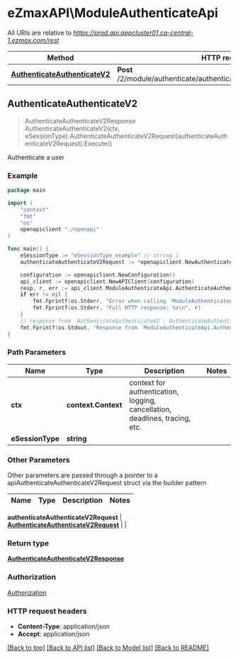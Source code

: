# eZmaxAPI\ModuleAuthenticateApi

All URIs are relative to *https://prod.api.appcluster01.ca-central-1.ezmax.com/rest*

Method | HTTP request | Description
------------- | ------------- | -------------
[**AuthenticateAuthenticateV2**](ModuleAuthenticateApi.md#AuthenticateAuthenticateV2) | **Post** /2/module/authenticate/authenticate/ezsignuser/{eSessionType} | Authenticate a user



## AuthenticateAuthenticateV2

> AuthenticateAuthenticateV2Response AuthenticateAuthenticateV2(ctx, eSessionType).AuthenticateAuthenticateV2Request(authenticateAuthenticateV2Request).Execute()

Authenticate a user



### Example

```go
package main

import (
    "context"
    "fmt"
    "os"
    openapiclient "./openapi"
)

func main() {
    eSessionType := "eSessionType_example" // string | 
    authenticateAuthenticateV2Request := *openapiclient.NewAuthenticateAuthenticateV2Request("demo") // AuthenticateAuthenticateV2Request | 

    configuration := openapiclient.NewConfiguration()
    api_client := openapiclient.NewAPIClient(configuration)
    resp, r, err := api_client.ModuleAuthenticateApi.AuthenticateAuthenticateV2(context.Background(), eSessionType).AuthenticateAuthenticateV2Request(authenticateAuthenticateV2Request).Execute()
    if err != nil {
        fmt.Fprintf(os.Stderr, "Error when calling `ModuleAuthenticateApi.AuthenticateAuthenticateV2``: %v\n", err)
        fmt.Fprintf(os.Stderr, "Full HTTP response: %v\n", r)
    }
    // response from `AuthenticateAuthenticateV2`: AuthenticateAuthenticateV2Response
    fmt.Fprintf(os.Stdout, "Response from `ModuleAuthenticateApi.AuthenticateAuthenticateV2`: %v\n", resp)
}
```

### Path Parameters


Name | Type | Description  | Notes
------------- | ------------- | ------------- | -------------
**ctx** | **context.Context** | context for authentication, logging, cancellation, deadlines, tracing, etc.
**eSessionType** | **string** |  | 

### Other Parameters

Other parameters are passed through a pointer to a apiAuthenticateAuthenticateV2Request struct via the builder pattern


Name | Type | Description  | Notes
------------- | ------------- | ------------- | -------------

 **authenticateAuthenticateV2Request** | [**AuthenticateAuthenticateV2Request**](AuthenticateAuthenticateV2Request.md) |  | 

### Return type

[**AuthenticateAuthenticateV2Response**](AuthenticateAuthenticateV2Response.md)

### Authorization

[Authorization](../README.md#Authorization)

### HTTP request headers

- **Content-Type**: application/json
- **Accept**: application/json

[[Back to top]](#) [[Back to API list]](../README.md#documentation-for-api-endpoints)
[[Back to Model list]](../README.md#documentation-for-models)
[[Back to README]](../README.md)

